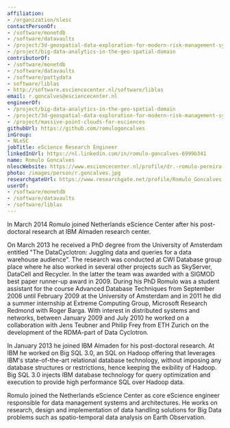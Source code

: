 ```yaml
---
affiliation:
- /organization/nlesc
contactPersonOf:
- /software/monetdb
- /software/datavaults
- /project/3d-geospatial-data-exploration-for-modern-risk-management-systems
- /project/big-data-analytics-in-the-geo-spatial-domain
contributorOf:
- /software/monetdb
- /software/datavaults
- /software/pattydata
- software/liblas
- http://software.esciencecenter.nl/software/liblas
email: r.goncalves@esciencecenter.nl
engineerOf:
- /project/big-data-analytics-in-the-geo-spatial-domain
- /project/3d-geospatial-data-exploration-for-modern-risk-management-systems
- /project/massive-point-clouds-for-esciences
githubUrl: https://github.com/romulogoncalves
inGroup:
- NLeSC
jobTitle: eScience Research Engineer
linkedInUrl: https://nl.linkedin.com/in/romulo-goncalves-6999b341
name: Romulo Goncalves
nlescWebsite: https://www.esciencecenter.nl/profile/dr.-romulo-pereira-goncalves
photo: /images/person/r.goncalves.jpg
researchgateUrl: https://www.researchgate.net/profile/Romulo_Goncalves
userOf:
- /software/monetdb
- /software/datavaults
- /software/liblas
---
```

In March 2014 Romulo joined Netherlands eScience Center after his post-doctoral research at IBM Almaden research center.

On March 2013 he received a PhD degree from the University of Amsterdam entitled "The DataCyclotron: Juggling data and queries for a data warehouse audience". The research was conducted at CWI Database group place where he also worked in several other projects such as SkyServer, DataCell and Recycler. In the latter the team was awarded with a SIGMOD best paper runner-up award in 2009. During his PhD Romulo was a student assistant for the course Advanced Database Techniques from September 2006 until February 2009 at the University of Amsterdam and in 2011 he did a summer internship at Extreme Computing Group, Microsoft Research Redmond with Roger Barga. With interest in distributed systems and networks, between January 2009 and July 2010 he worked on a collaboration with Jens Teubner and Philip Frey from ETH Zurich on the development of the RDMA-part of Data Cyclotron.

In January 2013 he joined IBM Almaden for his post-doctoral research. At IBM he worked on Big SQL 3.0, an SQL on Hadoop offering that leverages IBM's state-of-the-art relational database technology, without imposing any database structures or restrictions, hence keeping the exibility of Hadoop. Big SQL 3.0 injects IBM database technology for query optimization and execution to provide high performance SQL over Hadoop data.

Romulo joined the Netherlands eScience Center as core eScience engineer responsible for data management systems and architectures. He works on research, design and implementation of data handling solutions for Big Data problems such as spatio-temporal data analysis on Earth Observation.
